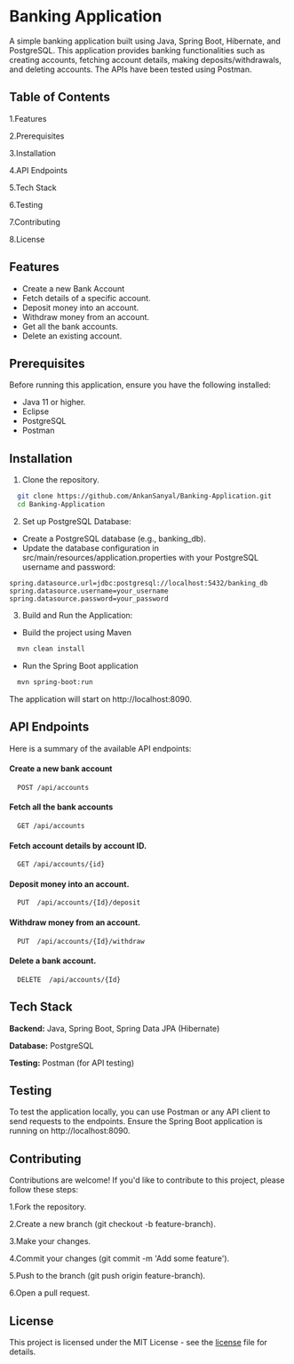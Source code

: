 
# Banking Application

A simple banking application built using Java, Spring Boot, Hibernate, and PostgreSQL. This application provides banking functionalities such as creating accounts, fetching account details, making deposits/withdrawals, and deleting accounts. The APIs have been tested using Postman.



## Table of Contents

1.Features

2.Prerequisites

3.Installation

4.API Endpoints

5.Tech Stack

6.Testing

7.Contributing

8.License



## Features

- Create a new Bank Account
- Fetch details of a specific account.
- Deposit money into an account.
- Withdraw money from an account.
- Get all the bank accounts.
- Delete an existing account.


## Prerequisites

Before running this application, ensure you have the following installed:

- Java 11 or higher.
- Eclipse
- PostgreSQL
- Postman

## Installation

1. Clone the repository.

```bash
  git clone https://github.com/AnkanSanyal/Banking-Application.git
  cd Banking-Application
```

2. Set up PostgreSQL Database:

- Create a PostgreSQL database (e.g., banking_db).
- Update the database configuration in src/main/resources/application.properties with your PostgreSQL username and password:

```properties
spring.datasource.url=jdbc:postgresql://localhost:5432/banking_db
spring.datasource.username=your_username
spring.datasource.password=your_password
```  
3. Build and Run the Application:

- Build the project using Maven
```bash
  mvn clean install
```
- Run the Spring Boot application
```bash
  mvn spring-boot:run
```

The application will start on http://localhost:8090.
## API Endpoints

Here is a summary of the available API endpoints:

#### Create a new bank account

```http
  POST /api/accounts
```



#### Fetch all the bank accounts

```http
  GET /api/accounts
```


#### Fetch account details by account ID.

```http
  GET /api/accounts/{id}
```

#### Deposit money into an account.

```http
  PUT  /api/accounts/{Id}/deposit
```

#### Withdraw money from an account.

```http
  PUT  /api/accounts/{Id}/withdraw
```
#### Delete a bank account.

```http
  DELETE  /api/accounts/{Id}
```
## Tech Stack

**Backend:** Java, Spring Boot, Spring Data JPA (Hibernate)

**Database:** PostgreSQL

**Testing:** Postman (for API testing)

## Testing

To test the application locally, you can use Postman or any API client to send requests to the endpoints. Ensure the Spring Boot application is running on http://localhost:8090.
## Contributing

Contributions are welcome! If you'd like to contribute to this project, please follow these steps:

1.Fork the repository.

2.Create a new branch (git checkout -b feature-branch).

3.Make your changes.

4.Commit your changes (git commit -m 'Add some feature').

5.Push to the branch (git push origin feature-branch).

6.Open a pull request.


## License

This project is licensed under the MIT License - see the [license](https://choosealicense.com/licenses/mit/) file for details.

